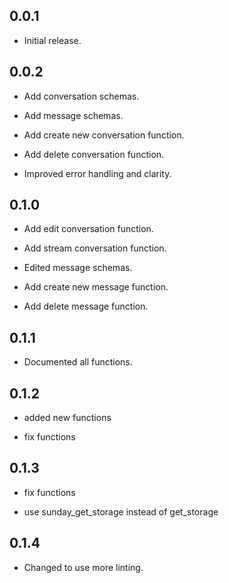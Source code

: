 
## 0.0.1

* Initial release.

## 0.0.2

* Add conversation schemas.

* Add message schemas.

* Add create new conversation function.

* Add delete conversation function.

* Improved error handling and clarity.

## 0.1.0

* Add edit conversation function.

* Add stream conversation function.

* Edited message schemas.

* Add create new message function.

* Add delete message function.

## 0.1.1

* Documented all functions.

## 0.1.2

* added new functions

* fix functions

## 0.1.3

* fix functions

* use sunday_get_storage instead of get_storage

## 0.1.4

* Changed to use more linting.
